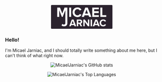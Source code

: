 <div align="center">
  <img src="clean-banner.png" alt="Micael Jarniac" width="40%">
</div>

### Hello!

I'm Micael Jarniac, and I should totally write something about me here, but I can't think of what right now.

<div align="center">
  
  <!-- https://github.com/anuraghazra/github-readme-stats -->
  ![MicaelJarniac's GitHub stats](https://github-readme-stats.vercel.app/api?username=MicaelJarniac&show_icons=true&theme=radical)

  ![MicaelJarniac's Top Languages](https://github-readme-stats.vercel.app/api/top-langs?username=MicaelJarniac&show_icons=true&theme=radical)
</div>
